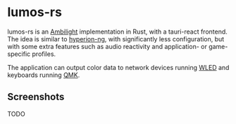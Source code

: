 # lumos-rs

lumos-rs is an [Ambilight](https://en.wikipedia.org/wiki/Bias_lighting) implementation in Rust, with a tauri-react
frontend. The idea is similar to [hyperion-ng](), with significantly less configuration, but with some extra features
such as audio reactivity and application- or game-specific profiles.

The application can output color data to network devices running [WLED](https://github.com/Aircoookie/WLED) and
keyboards running [QMK](https://qmk.fm/).

## Screenshots
TODO